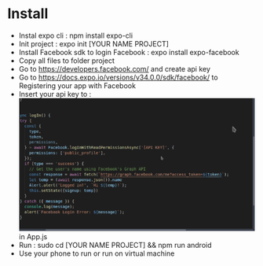 # Install
- Instal expo cli : npm install expo-cli
- Init project : expo init [YOUR NAME PROJECT]
- Install Facebook sdk to login Facebook : expo install expo-facebook
- Copy all files to folder project
- Go to https://developers.facebook.com/ and create api key
- Go to https://docs.expo.io/versions/v34.0.0/sdk/facebook/ to Registering your app with Facebook
- Insert your api key to :  ![alt text](key.png) in App.js
- Run : sudo cd [YOUR NAME PROJECT] && npm run android
- Use your phone to run or run on virtual machine